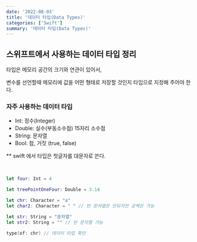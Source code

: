 ```yaml
---
date: '2022-08-03'
title: '데이터 타입(Data Types)'
categories: ['Swift']
summary: '데이터 타입(Data Types)'
---
```


## 스위프트에서 사용하는 데이터 타입 정리

타입은 메모리 공간의 크기와 연관이 있어서,

변수를 선언할때 메모리에 값을 어떤 형태로 저장할 것인지 타입으로 지정해 주어야 한다.

### 자주 사용하는 데이터 타입

- Int: 정수(Integer)
- Double: 실수(부동소수점) 15자리 소수점
- String: 문자열
- Bool: 참, 거짓 (true, false)

\*\* swift 에서 타입은 첫글자를 대문자로 쓴다.

<br/>

```swift
let four: Int = 4

let treePointOneFour: Double = 3.14

let chr: Character = "a"
let char2: Character = " " // 빈 문자열은 안되지만 공백은 가능

let str: String = "문자열"
let str2: String = "" // 빈 문자열 가능

type(of: chr) // 데이터 타입 확인
```
